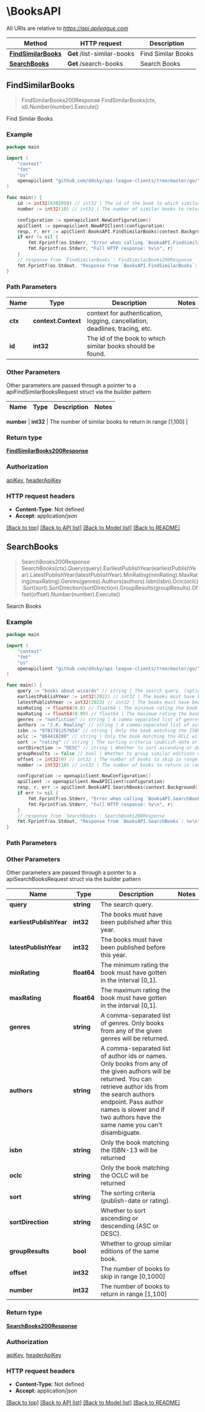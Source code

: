 # \BooksAPI

All URIs are relative to *https://api.apileague.com*

Method | HTTP request | Description
------------- | ------------- | -------------
[**FindSimilarBooks**](BooksAPI.md#FindSimilarBooks) | **Get** /list-similar-books | Find Similar Books
[**SearchBooks**](BooksAPI.md#SearchBooks) | **Get** /search-books | Search Books



## FindSimilarBooks

> FindSimilarBooks200Response FindSimilarBooks(ctx, id).Number(number).Execute()

Find Similar Books



### Example

```go
package main

import (
	"context"
	"fmt"
	"os"
	openapiclient "github.com/ddsky/api-league-clients/tree/master/go/"
)

func main() {
	id := int32(8302059) // int32 | The id of the book to which similar books should be found.
	number := int32(10) // int32 | The number of similar books to return in range [1,100] (optional)

	configuration := openapiclient.NewConfiguration()
	apiClient := openapiclient.NewAPIClient(configuration)
	resp, r, err := apiClient.BooksAPI.FindSimilarBooks(context.Background(), id).Number(number).Execute()
	if err != nil {
		fmt.Fprintf(os.Stderr, "Error when calling `BooksAPI.FindSimilarBooks``: %v\n", err)
		fmt.Fprintf(os.Stderr, "Full HTTP response: %v\n", r)
	}
	// response from `FindSimilarBooks`: FindSimilarBooks200Response
	fmt.Fprintf(os.Stdout, "Response from `BooksAPI.FindSimilarBooks`: %v\n", resp)
}
```

### Path Parameters


Name | Type | Description  | Notes
------------- | ------------- | ------------- | -------------
**ctx** | **context.Context** | context for authentication, logging, cancellation, deadlines, tracing, etc.
**id** | **int32** | The id of the book to which similar books should be found. | 

### Other Parameters

Other parameters are passed through a pointer to a apiFindSimilarBooksRequest struct via the builder pattern


Name | Type | Description  | Notes
------------- | ------------- | ------------- | -------------

 **number** | **int32** | The number of similar books to return in range [1,100] | 

### Return type

[**FindSimilarBooks200Response**](FindSimilarBooks200Response.md)

### Authorization

[apiKey](../README.md#apiKey), [headerApiKey](../README.md#headerApiKey)

### HTTP request headers

- **Content-Type**: Not defined
- **Accept**: application/json

[[Back to top]](#) [[Back to API list]](../README.md#documentation-for-api-endpoints)
[[Back to Model list]](../README.md#documentation-for-models)
[[Back to README]](../README.md)


## SearchBooks

> SearchBooks200Response SearchBooks(ctx).Query(query).EarliestPublishYear(earliestPublishYear).LatestPublishYear(latestPublishYear).MinRating(minRating).MaxRating(maxRating).Genres(genres).Authors(authors).Isbn(isbn).Oclc(oclc).Sort(sort).SortDirection(sortDirection).GroupResults(groupResults).Offset(offset).Number(number).Execute()

Search Books



### Example

```go
package main

import (
	"context"
	"fmt"
	"os"
	openapiclient "github.com/ddsky/api-league-clients/tree/master/go/"
)

func main() {
	query := "books about wizards" // string | The search query. (optional)
	earliestPublishYear := int32(2022) // int32 | The books must have been published after this year. (optional)
	latestPublishYear := int32(2023) // int32 | The books must have been published before this year. (optional)
	minRating := float64(0.8) // float64 | The minimum rating the book must have gotten in the interval [0,1]. (optional)
	maxRating := float64(0.99) // float64 | The maximum rating the book must have gotten in the interval [0,1]. (optional)
	genres := "nonfiction" // string | A comma-separated list of genres. Only books from any of the given genres will be returned. (optional)
	authors := "J.K. Rowling" // string | A comma-separated list of author ids or names. Only books from any of the given authors will be returned. You can retrieve author ids from the search authors endpoint. Pass author names is slower and if two authors have the same name you can't disambiguate. (optional)
	isbn := "9781781257654" // string | Only the book matching the ISBN-13 will be returned (optional)
	oclc := "864418200" // string | Only the book matching the OCLC will be returned (optional)
	sort := "rating" // string | The sorting criteria (publish-date or rating). (optional)
	sortDirection := "DESC" // string | Whether to sort ascending or descending (ASC or DESC). (optional)
	groupResults := false // bool | Whether to group similar editions of the same book. (optional)
	offset := int32(0) // int32 | The number of books to skip in range [0,1000] (optional)
	number := int32(10) // int32 | The number of books to return in range [1,100] (optional)

	configuration := openapiclient.NewConfiguration()
	apiClient := openapiclient.NewAPIClient(configuration)
	resp, r, err := apiClient.BooksAPI.SearchBooks(context.Background()).Query(query).EarliestPublishYear(earliestPublishYear).LatestPublishYear(latestPublishYear).MinRating(minRating).MaxRating(maxRating).Genres(genres).Authors(authors).Isbn(isbn).Oclc(oclc).Sort(sort).SortDirection(sortDirection).GroupResults(groupResults).Offset(offset).Number(number).Execute()
	if err != nil {
		fmt.Fprintf(os.Stderr, "Error when calling `BooksAPI.SearchBooks``: %v\n", err)
		fmt.Fprintf(os.Stderr, "Full HTTP response: %v\n", r)
	}
	// response from `SearchBooks`: SearchBooks200Response
	fmt.Fprintf(os.Stdout, "Response from `BooksAPI.SearchBooks`: %v\n", resp)
}
```

### Path Parameters



### Other Parameters

Other parameters are passed through a pointer to a apiSearchBooksRequest struct via the builder pattern


Name | Type | Description  | Notes
------------- | ------------- | ------------- | -------------
 **query** | **string** | The search query. | 
 **earliestPublishYear** | **int32** | The books must have been published after this year. | 
 **latestPublishYear** | **int32** | The books must have been published before this year. | 
 **minRating** | **float64** | The minimum rating the book must have gotten in the interval [0,1]. | 
 **maxRating** | **float64** | The maximum rating the book must have gotten in the interval [0,1]. | 
 **genres** | **string** | A comma-separated list of genres. Only books from any of the given genres will be returned. | 
 **authors** | **string** | A comma-separated list of author ids or names. Only books from any of the given authors will be returned. You can retrieve author ids from the search authors endpoint. Pass author names is slower and if two authors have the same name you can&#39;t disambiguate. | 
 **isbn** | **string** | Only the book matching the ISBN-13 will be returned | 
 **oclc** | **string** | Only the book matching the OCLC will be returned | 
 **sort** | **string** | The sorting criteria (publish-date or rating). | 
 **sortDirection** | **string** | Whether to sort ascending or descending (ASC or DESC). | 
 **groupResults** | **bool** | Whether to group similar editions of the same book. | 
 **offset** | **int32** | The number of books to skip in range [0,1000] | 
 **number** | **int32** | The number of books to return in range [1,100] | 

### Return type

[**SearchBooks200Response**](SearchBooks200Response.md)

### Authorization

[apiKey](../README.md#apiKey), [headerApiKey](../README.md#headerApiKey)

### HTTP request headers

- **Content-Type**: Not defined
- **Accept**: application/json

[[Back to top]](#) [[Back to API list]](../README.md#documentation-for-api-endpoints)
[[Back to Model list]](../README.md#documentation-for-models)
[[Back to README]](../README.md)

